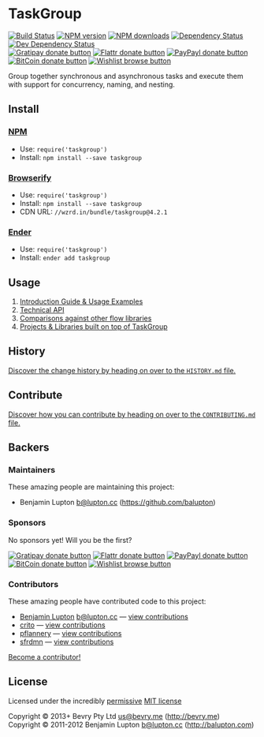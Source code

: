<!-- TITLE/ -->

# TaskGroup

<!-- /TITLE -->


<!-- BADGES/ -->

[![Build Status](https://img.shields.io/travis/bevry/taskgroup/master.svg)](http://travis-ci.org/bevry/taskgroup "Check this project's build status on TravisCI")
[![NPM version](https://img.shields.io/npm/v/taskgroup.svg)](https://npmjs.org/package/taskgroup "View this project on NPM")
[![NPM downloads](https://img.shields.io/npm/dm/taskgroup.svg)](https://npmjs.org/package/taskgroup "View this project on NPM")
[![Dependency Status](https://img.shields.io/david/bevry/taskgroup.svg)](https://david-dm.org/bevry/taskgroup)
[![Dev Dependency Status](https://img.shields.io/david/dev/bevry/taskgroup.svg)](https://david-dm.org/bevry/taskgroup#info=devDependencies)<br/>
[![Gratipay donate button](https://img.shields.io/gratipay/bevry.svg)](https://www.gratipay.com/bevry/ "Donate weekly to this project using Gratipay")
[![Flattr donate button](https://img.shields.io/badge/flattr-donate-yellow.svg)](http://flattr.com/thing/344188/balupton-on-Flattr "Donate monthly to this project using Flattr")
[![PayPayl donate button](https://img.shields.io/badge/paypal-donate-yellow.svg)](https://www.paypal.com/cgi-bin/webscr?cmd=_s-xclick&hosted_button_id=QB8GQPZAH84N6 "Donate once-off to this project using Paypal")
[![BitCoin donate button](https://img.shields.io/badge/bitcoin-donate-yellow.svg)](https://coinbase.com/checkouts/9ef59f5479eec1d97d63382c9ebcb93a "Donate once-off to this project using BitCoin")
[![Wishlist browse button](https://img.shields.io/badge/wishlist-donate-yellow.svg)](http://amzn.com/w/2F8TXKSNAFG4V "Buy an item on our wishlist for us")

<!-- /BADGES -->


<!-- DESCRIPTION/ -->

Group together synchronous and asynchronous tasks and execute them with support for concurrency, naming, and nesting.

<!-- /DESCRIPTION -->


<!-- INSTALL/ -->

## Install

### [NPM](http://npmjs.org/)
- Use: `require('taskgroup')`
- Install: `npm install --save taskgroup`

### [Browserify](http://browserify.org/)
- Use: `require('taskgroup')`
- Install: `npm install --save taskgroup`
- CDN URL: `//wzrd.in/bundle/taskgroup@4.2.1`

### [Ender](http://ender.jit.su/)
- Use: `require('taskgroup')`
- Install: `ender add taskgroup`

<!-- /INSTALL -->


## Usage

1. [Introduction Guide & Usage Examples](http://bevry.me/taskgroup/guide)
2. [Technical API](http://bevry.me/taskgroup/api)
3. [Comparisons against other flow libraries](http://bevry.me/taskgroup/comparisons)
4. [Projects & Libraries built on top of TaskGroup](http://bevry.me/taskgroup/showcase)


<!-- HISTORY/ -->

## History
[Discover the change history by heading on over to the `HISTORY.md` file.](https://github.com/bevry/taskgroup/blob/master/HISTORY.md#files)

<!-- /HISTORY -->


<!-- CONTRIBUTE/ -->

## Contribute

[Discover how you can contribute by heading on over to the `CONTRIBUTING.md` file.](https://github.com/bevry/taskgroup/blob/master/CONTRIBUTING.md#files)

<!-- /CONTRIBUTE -->


<!-- BACKERS/ -->

## Backers

### Maintainers

These amazing people are maintaining this project:

- Benjamin Lupton <b@lupton.cc> (https://github.com/balupton)

### Sponsors

No sponsors yet! Will you be the first?

[![Gratipay donate button](https://img.shields.io/gratipay/bevry.svg)](https://www.gratipay.com/bevry/ "Donate weekly to this project using Gratipay")
[![Flattr donate button](https://img.shields.io/badge/flattr-donate-yellow.svg)](http://flattr.com/thing/344188/balupton-on-Flattr "Donate monthly to this project using Flattr")
[![PayPayl donate button](https://img.shields.io/badge/paypal-donate-yellow.svg)](https://www.paypal.com/cgi-bin/webscr?cmd=_s-xclick&hosted_button_id=QB8GQPZAH84N6 "Donate once-off to this project using Paypal")
[![BitCoin donate button](https://img.shields.io/badge/bitcoin-donate-yellow.svg)](https://coinbase.com/checkouts/9ef59f5479eec1d97d63382c9ebcb93a "Donate once-off to this project using BitCoin")
[![Wishlist browse button](https://img.shields.io/badge/wishlist-donate-yellow.svg)](http://amzn.com/w/2F8TXKSNAFG4V "Buy an item on our wishlist for us")

### Contributors

These amazing people have contributed code to this project:

- [Benjamin Lupton](https://github.com/balupton) <b@lupton.cc> — [view contributions](https://github.com/bevry/taskgroup/commits?author=balupton)
- [crito](https://github.com/crito) — [view contributions](https://github.com/bevry/taskgroup/commits?author=crito)
- [pflannery](https://github.com/pflannery) — [view contributions](https://github.com/bevry/taskgroup/commits?author=pflannery)
- [sfrdmn](https://github.com/sfrdmn) — [view contributions](https://github.com/bevry/taskgroup/commits?author=sfrdmn)

[Become a contributor!](https://github.com/bevry/taskgroup/blob/master/CONTRIBUTING.md#files)

<!-- /BACKERS -->


<!-- LICENSE/ -->

## License

Licensed under the incredibly [permissive](http://en.wikipedia.org/wiki/Permissive_free_software_licence) [MIT license](http://creativecommons.org/licenses/MIT/)

Copyright &copy; 2013+ Bevry Pty Ltd <us@bevry.me> (http://bevry.me)
<br/>Copyright &copy; 2011-2012 Benjamin Lupton <b@lupton.cc> (http://balupton.com)

<!-- /LICENSE -->


